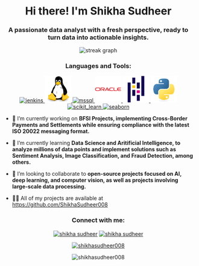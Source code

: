 <h1 align="center">Hi there! I'm Shikha Sudheer</h1>
<h3 align="center">A passionate data analyst with a fresh perspective, ready to turn data into actionable insights.</h3>

<div align="center">
  <img src="https://streak-stats.demolab.com?user=shikhasudheer008&locale=en&mode=daily&theme=dark&hide_border=false&border_radius=5&order=3" height="220" alt="streak graph"  />
</div>


<h3 align="center">Languages and Tools:</h3>
<p align="center"> <a href="https://www.jenkins.io" target="_blank" rel="noreferrer"> <img src="https://www.vectorlogo.zone/logos/jenkins/jenkins-icon.svg" alt="jenkins" width="70" height="70"/> </a> <a href="https://www.linux.org/" target="_blank" rel="noreferrer"> <img src="https://raw.githubusercontent.com/devicons/devicon/master/icons/linux/linux-original.svg" alt="linux" width="70" height="70"/> </a> <a href="https://www.microsoft.com/en-us/sql-server" target="_blank" rel="noreferrer"> <img src="https://www.svgrepo.com/show/303229/microsoft-sql-server-logo.svg" alt="mssql" width="70" height="70"/> </a> <a href="https://www.oracle.com/" target="_blank" rel="noreferrer"> <img src="https://raw.githubusercontent.com/devicons/devicon/master/icons/oracle/oracle-original.svg" alt="oracle" width="70" height="70"/> </a> <a href="https://pandas.pydata.org/" target="_blank" rel="noreferrer"> <img src="https://raw.githubusercontent.com/devicons/devicon/2ae2a900d2f041da66e950e4d48052658d850630/icons/pandas/pandas-original.svg" alt="pandas" width="70" height="70"/> </a> <a href="https://www.python.org" target="_blank" rel="noreferrer"> <img src="https://raw.githubusercontent.com/devicons/devicon/master/icons/python/python-original.svg" alt="python" width="70" height="70"/> </a> <a href="https://scikit-learn.org/" target="_blank" rel="noreferrer"> <img src="https://upload.wikimedia.org/wikipedia/commons/0/05/Scikit_learn_logo_small.svg" alt="scikit_learn" width="70" height="70"/> </a> <a href="https://seaborn.pydata.org/" target="_blank" rel="noreferrer"> <img src="https://seaborn.pydata.org/_images/logo-mark-lightbg.svg" alt="seaborn" width="70" height="70"/> </a> </p>


- 🔭 I’m currently working on **BFSI Projects, implementing Cross-Border Payments and Settlements while ensuring compliance with the latest ISO 20022 messaging format.**

- 🌱 I’m currently learning **Data Science and Aritificial Intelligence, to analyze millions of data points and implement solutions such as Sentiment Analysis, Image Classification, and Fraud Detection, among others.**

- 👯 I’m looking to collaborate to **open-source projects focused on AI, deep learning, and computer vision, as well as projects involving large-scale data processing.**

- 👨‍💻 All of my projects are available at https://github.com/ShikhaSudheer008

<h3 align="center">Connect with me:</h3>
<p align="center">
<a href="https://linkedin.com/in/shikha sudheer" target="blank"><img align="center" src="https://img.shields.io/static/v1?message=LinkedIn&logo=linkedin&label=&color=0077B5&logoColor=white&labelColor=&style=for-the-badge" alt="shikha sudheer" height="50" width="180" /></a>
<a href="https://mail.google.com/mail/u/2/#inbox" target="blank"><img align="center" src="https://img.shields.io/static/v1?message=Gmail&logo=gmail&label=&color=D14836&logoColor=white&labelColor=&style=for-the-badge" alt="shikha sudheer" height="50" width="140" /></a>
</p>

<p align="center"> <a href="https://github.com/ryo-ma/github-profile-trophy"><img src="https://github-profile-trophy.vercel.app/?username=shikhasudheer008" alt="shikhasudheer008" /></a> </p>
<p align="center"> <img src="https://komarev.com/ghpvc/?username=shikhasudheer&label=Profile%20views&color=0e75b6&style=flat" alt="shikhasudheer008" /> </p>




